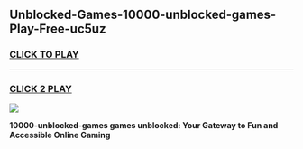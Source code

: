 
## Unblocked-Games-10000-unblocked-games-Play-Free-uc5uz
<h3>
<a href="https://premium76.site?title=10000-unblocked-games&ref=10A">CLICK TO PLAY</a></h3>
<hr>

<h3>
<a href="https://premium76.site?title=10000-unblocked-games&ref=10A">CLICK 2 PLAY</a>
  
</h3>

<a href="https://premium76.site?title=10000-unblocked-games&ref=10A"><img src="https://clearcache.store/games.png"></a>


**10000-unblocked-games games unblocked: Your Gateway to Fun and Accessible Online Gaming**
